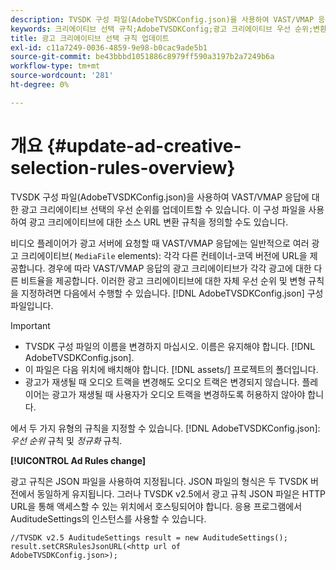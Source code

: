 ```yaml
---
description: TVSDK 구성 파일(AdobeTVSDKConfig.json)을 사용하여 VAST/VMAP 응답에 대한 광고 크리에이티브 선택의 우선 순위를 업데이트할 수 있습니다. 이 구성 파일을 사용하여 광고 크리에이티브에 대한 소스 URL 변환 규칙을 정의할 수도 있습니다.
keywords: 크리에이티브 선택 규칙;AdobeTVSDKConfig;광고 크리에이티브 우선 순위;변환 규칙
title: 광고 크리에이티브 선택 규칙 업데이트
exl-id: c11a7249-0036-4859-9e98-b0cac9ade5b1
source-git-commit: be43bbbd1051886c8979ff590a3197b2a7249b6a
workflow-type: tm+mt
source-wordcount: '281'
ht-degree: 0%

---
```


# 개요 {#update-ad-creative-selection-rules-overview}

TVSDK 구성 파일(AdobeTVSDKConfig.json)을 사용하여 VAST/VMAP 응답에 대한 광고 크리에이티브 선택의 우선 순위를 업데이트할 수 있습니다. 이 구성 파일을 사용하여 광고 크리에이티브에 대한 소스 URL 변환 규칙을 정의할 수도 있습니다.

비디오 플레이어가 광고 서버에 요청할 때 VAST/VMAP 응답에는 일반적으로 여러 광고 크리에이티브( `MediaFile` elements): 각각 다른 컨테이너-코덱 버전에 URL을 제공합니다. 경우에 따라 VAST/VMAP 응답의 광고 크리에이티브가 각각 광고에 대한 다른 비트율을 제공합니다. 이러한 광고 크리에이티브에 대한 자체 우선 순위 및 변형 규칙을 지정하려면 다음에서 수행할 수 있습니다. [!DNL AdobeTVSDKConfig.json] 구성 파일입니다.

>[!IMPORTANT]
>
>* TVSDK 구성 파일의 이름을 변경하지 마십시오. 이름은 유지해야 합니다. [!DNL AdobeTVSDKConfig.json].
>* 이 파일은 다음 위치에 배치해야 합니다. [!DNL assets/] 프로젝트의 폴더입니다.
>* 광고가 재생될 때 오디오 트랙을 변경해도 오디오 트랙은 변경되지 않습니다. 플레이어는 광고가 재생될 때 사용자가 오디오 트랙을 변경하도록 허용하지 않아야 합니다.
>


에서 두 가지 유형의 규칙을 지정할 수 있습니다. [!DNL AdobeTVSDKConfig.json]: *우선 순위* 규칙 및 *정규화* 규칙.

**[!UICONTROL Ad Rules change]**

<!--<a id="section_EDCE7C94156D4A47AA2FBAE9BE0390CE"></a>-->

광고 규칙은 JSON 파일을 사용하여 지정됩니다. JSON 파일의 형식은 두 TVSDK 버전에서 동일하게 유지됩니다. 그러나 TVSDK v2.5에서 광고 규칙 JSON 파일은 HTTP URL을 통해 액세스할 수 있는 위치에서 호스팅되어야 합니다. 응용 프로그램에서 AuditudeSettings의 인스턴스를 사용할 수 있습니다.

```
//TVSDK v2.5 AuditudeSettings result = new AuditudeSettings(); 
result.setCRSRulesJsonURL(<http url of 
AdobeTVSDKConfig.json>);  
```
